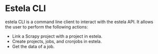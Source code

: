# Estela CLI

estela CLI is a command line client to interact with the estela API. It allows the user to perform the following actions:
- Link a Scrapy project with a project in estela.
- Create projects, jobs, and cronjobs in estela.
- Get the data of a job.